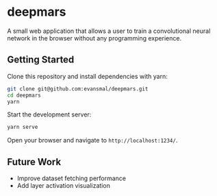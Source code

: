 # deepmars

A small web application that allows a user to train a convolutional neural network in the browser without any programming experience. 

## Getting Started

Clone this repository and install dependencies with yarn:

```sh
git clone git@github.com:evansmal/deepmars.git
cd deepmars
yarn
```

Start the development server:

```sh
yarn serve
```

Open your browser and navigate to `http://localhost:1234/`.

## Future Work

- Improve dataset fetching performance
- Add layer activation visualization
